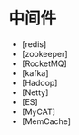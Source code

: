 # 中间件

* [redis]
* [zookeeper]
* [RocketMQ]
* [kafka]
* [Hadoop]
* [Netty]
* [ES]
* [MyCAT]
* [MemCache]

